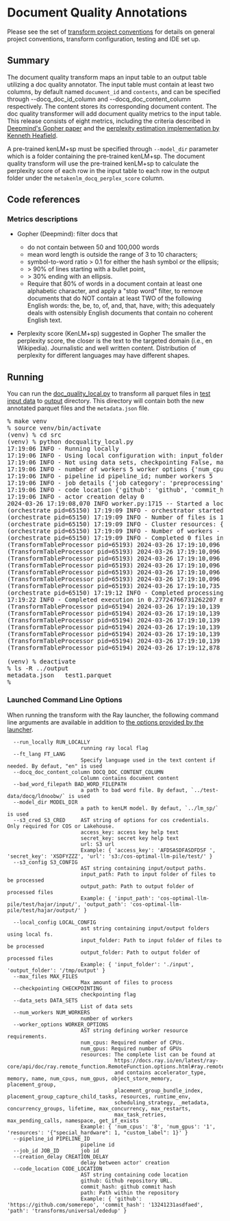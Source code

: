 # Document Quality Annotations
Please see the set of
[transform project conventions](../../README.md)
for details on general project conventions, transform configuration,
testing and IDE set up.

## Summary 
The document quality transform maps an input table to an output table utilizing a doc quality annotator.
The input table must contain at least two columns, by default named `document_id` and `contents`, and can be specified through --docq_doc_id_column and --docq_doc_content_column respectively. 
The content stores its corresponding document content.
The doc quality transformer will add document quality metrics to the input table. This release consists of eight metrics, 
including the criteria described in [Deepmind's Gopher paper](https://arxiv.org/pdf/2112.11446.pdf) and the [perplexity
estimation implementation by Kenneth Heafield](https://github.com/kpu/kenlm). 

 A pre-trained kenLM+sp must be specified through `--model_dir` parameter 
which is a folder containing the pre-trained kenLM+sp.
The document quality transform will use the pre-trained kenLM+sp to calculate the perplexity score
of each row in the input table to each row in the output folder under the `metakenlm_docq_perplex_score` column.

## Code references
### Metrics descriptions
- Gopher (Deepmind): filter docs that
    + do not contain between 50 and 100,000 words
    + mean word length is outside the range of 3 to 10 characters; 
    + symbol-to-word ratio > 0.1 for either the hash symbol or the ellipsis; 
    + \> 90% of lines starting with a bullet point, 
    + \> 30% ending with an ellipsis. 
    + Require that 80% of words in a document contain at least one alphabetic character, 
    and apply a "stop word" filter, to remove documents that do NOT contain at least TWO of the following English words: 
    the, be, to, of, and, that, have, with; this adequately deals with ostensibly English documents 
    that contain no coherent English text.


- Perplexity score (KenLM+sp) suggested in Gopher
The smaller the perplexity score, the closer is the text to the targeted
domain (i.e., en Wikipedia). Journalistic and well written content. Distribution of perplexity for different languages may have different
shapes.

## Running
You can run the [doc_quality_local.py](src/docquality_local.py) to
transform all parquet files in [test input data](test-data/input) 
to [output](output) directory. This directory will contain both the new
annotated parquet files and the `metadata.json` file.
<pre>
% make venv
% source venv/bin/activate
(venv) % cd src
(venv) % python docquality_local.py
17:19:06 INFO - Running locally
17:19:06 INFO - Using local configuration with: input_folder - /Users/hajaremami/GUF_hajar/fm-data-engineering/transforms/language/doc_quality/test-data/input output_folder - /Users/hajaremami/GUF_hajar/fm-data-engineering/transforms/language/doc_quality/output
17:19:06 INFO - Not using data sets, checkpointing False, max files -1
17:19:06 INFO - number of workers 5 worker options {'num_cpus': 0.8}
17:19:06 INFO - pipeline id pipeline_id; number workers 5
17:19:06 INFO - job details {'job category': 'preprocessing', 'job name': 'DocQuality', 'job type': 'ray', 'job id': 'job_id'}
17:19:06 INFO - code location {'github': 'github', 'commit_hash': '12345', 'path': 'path'}
17:19:06 INFO - actor creation delay 0
2024-03-26 17:19:08,070 INFO worker.py:1715 -- Started a local Ray instance. View the dashboard at 127.0.0.1:8265 
(orchestrate pid=65150) 17:19:09 INFO - orchestrator started at 2024-03-26 17:19:09
(orchestrate pid=65150) 17:19:09 INFO - Number of files is 1, source profile {'max_file_size': 0.0009870529174804688, 'min_file_size': 0.0009870529174804688, 'total_file_size': 0.0009870529174804688}
(orchestrate pid=65150) 17:19:09 INFO - Cluster resources: {'cpus': 10, 'gpus': 0, 'memory': 36.96530609205365, 'object_store': 2.0}
(orchestrate pid=65150) 17:19:09 INFO - Number of workers - 5 with {'num_cpus': 0.8} each
(orchestrate pid=65150) 17:19:09 INFO - Completed 0 files in 3.250439961751302e-06 min. Waiting for completion
(TransformTableProcessor pid=65193) 2024-03-26 17:19:10,096 - perplexity - INFO - == PATH TO PRETRAINED KenLM and SENTENCEPIECE: ../lm_sp/
(TransformTableProcessor pid=65193) 2024-03-26 17:19:10,096 - perplexity - INFO - == LANGUAGE: en
(TransformTableProcessor pid=65193) 2024-03-26 17:19:10,096 - perplexity - INFO - == STRIP ACCENT: True
(TransformTableProcessor pid=65193) 2024-03-26 17:19:10,096 - perplexity - INFO - == CONVERT TO LOWER CASE: True
(TransformTableProcessor pid=65193) 2024-03-26 17:19:10,096 - perplexity - INFO - == CONVERT DIGITS TO ZERO: True
(TransformTableProcessor pid=65193) 2024-03-26 17:19:10,096 - perplexity - INFO - == LEVEL OF REPLACING PUNCTUATION: 1
(TransformTableProcessor pid=65193) 2024-03-26 17:19:10,735 - perplexity - INFO - == PRE-TRAINED SENTENCE PIECE: ../lm_sp/en.sp.model
(orchestrate pid=65150) 17:19:12 INFO - Completed processing in 0.06200236479441325 min
17:19:22 INFO - Completed execution in 0.27724766731262207 min, execution result 0
(TransformTableProcessor pid=65194) 2024-03-26 17:19:10,139 - perplexity - INFO - == PATH TO PRETRAINED KenLM and SENTENCEPIECE: ../lm_sp/ [repeated 4x across cluster] (Ray deduplicates logs by default. Set RAY_DEDUP_LOGS=0 to disable log deduplication, or see https://docs.ray.io/en/master/ray-observability/ray-logging.html#log-deduplication for more options.)
(TransformTableProcessor pid=65194) 2024-03-26 17:19:10,139 - perplexity - INFO - == LANGUAGE: en [repeated 4x across cluster]
(TransformTableProcessor pid=65194) 2024-03-26 17:19:10,139 - perplexity - INFO - == STRIP ACCENT: True [repeated 4x across cluster]
(TransformTableProcessor pid=65194) 2024-03-26 17:19:10,139 - perplexity - INFO - == CONVERT TO LOWER CASE: True [repeated 4x across cluster]
(TransformTableProcessor pid=65194) 2024-03-26 17:19:10,139 - perplexity - INFO - == CONVERT DIGITS TO ZERO: True [repeated 4x across cluster]
(TransformTableProcessor pid=65194) 2024-03-26 17:19:10,139 - perplexity - INFO - == LEVEL OF REPLACING PUNCTUATION: 1 [repeated 4x across cluster]
(TransformTableProcessor pid=65194) 2024-03-26 17:19:12,878 - perplexity - INFO - == PRE-TRAINED SENTENCE PIECE: ../lm_sp/en.sp.model [repeated 4x across cluster]

(venv) % deactivate
% ls -R ../output
metadata.json   test1.parquet
%
</pre>



### Launched Command Line Options 
When running the transform with the Ray launcher,
the following command line arguments are available in addition to 
[the options provided by the launcher](../../../data-processing-lib/doc/launcher-options.md).
```
  --run_locally RUN_LOCALLY
                        running ray local flag
  --ft_lang FT_LANG
                        Specify language used in the text content if needed. By defaut, "en" is used
  --docq_doc_content_column DOCQ_DOC_CONTENT_COLUMN
                        Column contains document content
  --bad_word_filepath BAD_WORD_FILEPATH
                        a path to bad word file. By defaut, `../test-data/docq/ldnoobw/` is used
  --model_dir MODEL_DIR 
                        a path to kenLM model. By defaut, `../lm_sp/` is used
  --s3_cred S3_CRED     AST string of options for cos credentials. Only required for COS or Lakehouse.
                        access_key: access key help text
                        secret_key: secret key help text
                        url: S3 url
                        Example: { 'access_key': 'AFDSASDFASDFDSF ', 'secret_key': 'XSDFYZZZ', 'url': 's3:/cos-optimal-llm-pile/test/' }
  --s3_config S3_CONFIG
                        AST string containing input/output paths.
                        input_path: Path to input folder of files to be processed
                        output_path: Path to output folder of processed files
                        Example: { 'input_path': 'cos-optimal-llm-pile/test/hajar/input/', 'output_path': 'cos-optimal-llm-pile/test/hajar/output/' }
 
  --local_config LOCAL_CONFIG
                        ast string containing input/output folders using local fs.
                        input_folder: Path to input folder of files to be processed
                        output_folder: Path to output folder of processed files
                        Example: { 'input_folder': './input', 'output_folder': '/tmp/output' }
  --max_files MAX_FILES
                        Max amount of files to process
  --checkpointing CHECKPOINTING
                        checkpointing flag
  --data_sets DATA_SETS
                        List of data sets
  --num_workers NUM_WORKERS
                        number of workers
  --worker_options WORKER_OPTIONS
                        AST string defining worker resource requirements.
                        num_cpus: Required number of CPUs.
                        num_gpus: Required number of GPUs
                        resources: The complete list can be found at
                                   https://docs.ray.io/en/latest/ray-core/api/doc/ray.remote_function.RemoteFunction.options.html#ray.remote_function.RemoteFunction.options
                                   and contains accelerator_type, memory, name, num_cpus, num_gpus, object_store_memory, placement_group,
                                   placement_group_bundle_index, placement_group_capture_child_tasks, resources, runtime_env,
                                   scheduling_strategy, _metadata, concurrency_groups, lifetime, max_concurrency, max_restarts,
                                   max_task_retries, max_pending_calls, namespace, get_if_exists
                        Example: { 'num_cpus': '8', 'num_gpus': '1', 'resources': '{"special_hardware": 1, "custom_label": 1}' }
  --pipeline_id PIPELINE_ID
                        pipeline id
  --job_id JOB_ID       job id
  --creation_delay CREATION_DELAY
                        delay between actor' creation
  --code_location CODE_LOCATION
                        AST string containing code location
                        github: Github repository URL.
                        commit_hash: github commit hash
                        path: Path within the repository
                        Example: { 'github': 'https://github.com/somerepo', 'commit_hash': '13241231asdfaed', 'path': 'transforms/universal/ededup' }
```

